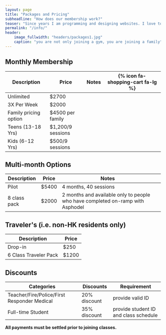 ```yaml
---
layout: page
title: "Packages and Pricing"
subheadline: "How does our membership work?"
teaser: "Since years I am programming and designing websites. I love to work with open source tools and learn via code from others. This time I want to try to give something back..."
permalink: "/info/"
header:
    image_fullwidth: "headers/packages1.jpg"
    caption: "you are not only joining a gym, you are joining a family"
---
```


## Monthly Membership


Description | Price | Notes | {% icon fa-shopping-cart fa-lg %}
--- | --- | --- | ---
Unlimited | $2700 | |
3X Per Week | $2000 | |
Family pricing option | $4500 per family | |
Teens (13-18 Yrs) | $1,200/9 sessions | |
Kids (6-12 Yrs) | $500/9 sessions | |


## Multi-month Options


Description | Price | Notes | <i class="fa fa-shopping-cart fa-lg"></i>
--- | --- | --- | ---
Pilot | $5400 | 4 months, 40 sessions |
8 class pack | $2000 | 2 months and available only to people who have completed on-ramp with Asphodel |


## Traveler's (i.e. non-HK residents only)


Description | Price
--- | ---
Drop-in | $250
6 Class Traveler Pack | $1200


## Discounts


Categories | Discounts | Requirement
--- | --- | ---
Teacher/Fire/Police/First Responder Medical | 20% discount | provide valid ID
Full-time Student | 35% discount | provide student ID and class schedule


**All payments must be settled prior to joining classes.**

